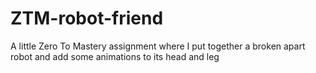 # ZTM-robot-friend
A little Zero To Mastery assignment where I put together a broken apart robot and add some animations to its head and leg
